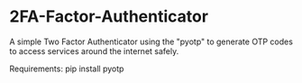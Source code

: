 # 2FA-Factor-Authenticator

A simple Two Factor Authenticator using the "pyotp" to generate OTP codes to access services around the internet safely.

Requirements:
pip install pyotp
